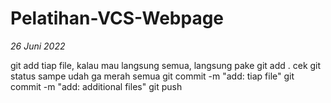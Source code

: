 # Pelatihan-VCS-Webpage

_26 Juni 2022_

git add tiap file, kalau mau langsung semua, langsung pake git add .
cek git status sampe udah ga merah semua
git commit -m "add: tiap file"
git commit -m "add: additional files"
git push
